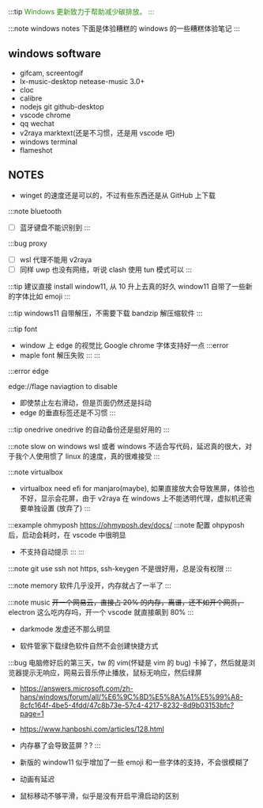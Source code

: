 :::tip
<iconify-icon icon="fluent:leaf-two-20-regular" style="color: #2c8d11;" />
Windows 更新致力于帮助减少碳排放。
:::

:::note windows notes
下面是体验糟糕的 windows 的一些糟糕体验笔记
:::

## windows software

* gifcam, screentogif
* lx-music-desktop netease-music 3.0+
* cloc
* calibre
* nodejs  git github-desktop
* vscode chrome
* qq wechat 
* v2raya marktext(还是不习惯，还是用 vscode 吧)  
* windows terminal
* flameshot

## NOTES

* winget 的速度还是可以的，不过有些东西还是从 GitHub 上下载

:::note bluetooth
- [ ] 蓝牙键盘不能识别到
:::

:::bug proxy
- [ ] wsl 代理不能用 v2raya
- [ ] 同样 uwp 也没有网络，听说 clash 使用 tun 模式可以
:::

:::tip
建议直接 install window11, 从 10 升上去真的好久
window11 自带了一些新的字体比如 emoji
:::

:::tip
windows11 自带解压，不需要下载 bandzip 解压缩软件
:::

:::tip font
* window 上 edge 的视觉比 Google chrome 字体支持好一点
:::error
* maple font 解压失败
:::
:::

:::error edge

edge://flage naviagtion to disable

* 即使禁止左右滑动，但是页面仍然还是抖动
* edge 的垂直标签还是不习惯
:::

:::tip onedrive
onedrive 的自动备份还是挺好用的
:::

:::note slow on windows
wsl 或者 windows 不适合写代码，延迟真的很大，对于我个人使用惯了 linux 的速度，真的很难接受
::: 

:::note virtualbox
* virtualbox need efi for manjaro(maybe), 如果直接放大会导致黑屏，体验也不好，显示会花屏，由于 v2raya 在 windows 上不能透明代理，虚拟机还需要单独设置 (放弃了)
:::

:::example ohmyposh
https://ohmyposh.dev/docs/
:::note
配置 ohpyposh 后，启动会耗时，在 vscode 中很明显
* 不支持自动提示
:::
:::

:::note git
use ssh not https,  ssh-keygen 不是很好用，总是没有权限
:::

:::note memory
软件几乎没开，内存就占了一半了
:::

:::note music 
~~开一个网易云，直接占 20% 的内存，离谱，还不如开个网页，~~ electron 这么吃内存吗，开一个 vscode 就直接飙到 80%
:::

* darkmode 发虚还不那么明显


* 软件管家下载绿色软件自然不会创建快捷方式

:::bug
电脑修好后的第三天，tw 的 vim(怀疑是 vim 的 bug) 卡掉了，然后就是浏览器提示无响应，网易云音乐停止播放，鼠标无响应，然后绿屏
* https://answers.microsoft.com/zh-hans/windows/forum/all/%E6%9C%8D%E5%8A%A1%E5%99%A8-8cfc164f-4be5-4fdd/47c8b73e-57c4-4217-8232-8d9b03153bfc?page=1
* https://www.hanboshi.com/articles/128.html
* 内存暴了会导致蓝屏？? 
:::

* 新版的 window11 似乎增加了一些 emoji 和一些字体的支持，不会很模糊了
* 动画有延迟
* 鼠标移动不够平滑，似乎是没有开启平滑启动的区别